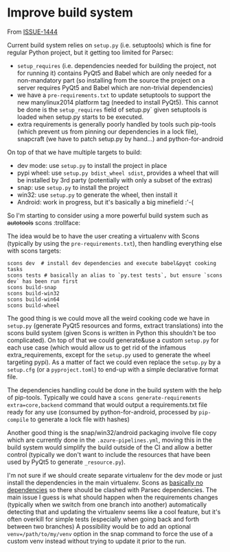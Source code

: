 <!-- Parsec Cloud (https://parsec.cloud) Copyright (c) BUSL-1.1 2016-present Scille SAS -->

# Improve build system

From [ISSUE-1444](https://github.com/Scille/parsec-cloud/issues/1444)

Current build system relies on `setup.py` (i.e. setuptools) which is fine for regular Python project, but it getting too limited for Parsec:

- `setup_requires` (i.e. dependencies needed for building the project, not for running it) contains PyQt5 and Babel which are only needed for a non-mandatory part (so installing from the source the project on a server requires PyQt5 and Babel which are non-trivial dependencies)
- we have a `pre-requirements.txt` to update setuptools to support the new manylinux2014 platform tag (needed to install PyQt5). This cannot be done is the `setup_requires` field of setup.py` given setuptools is loaded when setup.py starts to be executed.
- extra requirements is generally poorly handled by tools such pip-tools (which prevent us from pinning our dependencies in a lock file), snapcraft (we have to patch setup.py by hand...) and python-for-android

On top of that we have multiple targets to build:

- dev mode: use `setup.py` to install the project in place
- pypi wheel: use `setup.py bdist_wheel sdist`, provides a wheel that will be installed by 3rd party (potentially with only a subset of the extras)
- snap: use `setup.py` to install the project
- win32: use `setup.py` to generate the wheel, then install it
- Android: work in progress, but it's basically a big minefield :'-(

So I'm starting to consider using a more powerful build system such as ~~autotools~~ scons :trollface:

The idea would be to have the user creating a virtualenv with Scons (typically by using the `pre-requirements.txt`), then handling everything else with scons targets:

```shell
scons dev  # install dev dependencies and execute babel&pyqt cooking tasks
scons tests # basically an alias to `py.test tests`, but ensure `scons dev` has been run first
scons build-snap
scons build-win32
scons build-win64
scons build-wheel
```

The good thing is we could move all the weird cooking code we have in `setup.py` (generate PyQt5 resources and forms, extract translations) into the scons build system (given Scons is written in Python this shouldn't be too complicated).
On top of that we could generate&use a custom `setup.py` for each use case (which would allow us to get rid of the infamous extra_requirements, except for the `setup.py` used to generate the wheel targeting pypi).
As a matter of fact we could even replace the `setup.py` by a `setup.cfg` (or a `pyproject.toml`) to end-up with a simple declarative format file.

The dependencies handling could be done in the build system with the help of pip-tools. Typically we could have a `scons generate-requirements extra=core,backend` command that would output a requirements.txt file ready for any use (consumed by python-for-android, processed by `pip-compile` to generate a lock file with hashes)

Another good thing is the snap/win32/android packaging involve file copy which are currently done in the `.azure-pipelines.yml`, moving this in the build system would simplify the build outside of the CI and allow a better control (typically we don't want to include the resources that have been used by PyQt5 to generate `_resource.py`).

I'm not sure if we should create separate virtualenv for the dev mode or just install the dependencies in the main virtualenv.
Scons as [basically no dependencies](https://github.com/SCons/scons/blob/d8d6322ee1a17518c8b959349385ef85da496793/setup.cfg#L43-L47) so there should be clashed with Parsec dependencies.
The main issue I guess is what should happen when the requirements changes (typically when we switch from one branch into another) automatically detecting that and updating the virtualenv seems like a cool feature, but it's often overkill for simple tests (especially when going back and forth between two branches)
A possibility would be to add an optional `venv=/path/to/my/venv` option in the snap command to force the use of a custom venv instead without trying to update it prior to the run.
